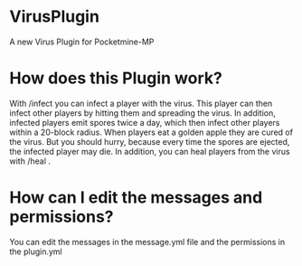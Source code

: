# VirusPlugin
A new Virus Plugin for Pocketmine-MP

# How does this Plugin work? 

With /infect <player> you can infect a player with the virus.
This player can then infect other players by hitting them and spreading the virus.
In addition, infected players emit spores twice a day, which then infect other players within a 20-block radius.
When players eat a golden apple they are cured of the virus. But you should hurry, because every time the spores are ejected, the infected player may die.
In addition, you can heal players from the virus with /heal <player>.

# How can I edit the messages and permissions? 

You can edit the messages in the message.yml file and the permissions in the plugin.yml
